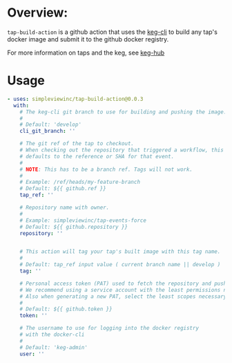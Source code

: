 # Overview: 
`tap-build-action` is a github action that uses the [keg-cli](https://github.com/simpleviewinc/keg-cli) to build any tap's docker image and submit it to the github docker registry. 

For more information on taps and the keg, see [keg-hub](https://github.com/simpleviewinc/keg-hub)

# Usage

```yml
- uses: simpleviewinc/tap-build-action@0.0.3
  with:
    # The keg-cli git branch to use for building and pushing the image.
    #
    # Default: 'develop'
    cli_git_branch: ''

    # The git ref of the tap to checkout.
    # When checking out the repository that triggered a workflow, this 
    # defaults to the reference or SHA for that event. 
    # 
    # NOTE: This has to be a branch ref. Tags will not work.
    #
    # Example: /ref/heads/my-feature-branch
    # Default: ${{ github.ref }}
    tap_ref: ''

    # Repository name with owner. 
    #
    # Example: simpleviewinc/tap-events-force
    # Default: ${{ github.repository }}
    repository: ''


    # This action will tag your tap's built image with this tag name.
    # 
    # Default: tap_ref input value ( current branch name || develop )
    tag: ''

    # Personal access token (PAT) used to fetch the repository and push its image. 
    # We recommend using a service account with the least permissions necessary.
    # Also when generating a new PAT, select the least scopes necessary.
    #
    # Default: ${{ github.token }}
    token: ''

    # The username to use for logging into the docker registry 
    # with the docker-cli
    #
    # Default: 'keg-admin'
    user: ''
```
